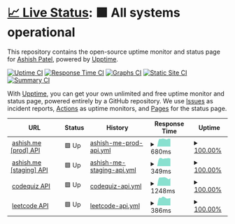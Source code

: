 # [📈 Live Status](https://status.ashish.me): <!--live status--> **🟩 All systems operational**

This repository contains the open-source uptime monitor and status page for [Ashish Patel](https://ashish.me), powered by [Upptime](https://github.com/upptime/upptime).

[![Uptime CI](https://github.com/koj-co/upptime/workflows/Uptime%20CI/badge.svg)](https://github.com/koj-co/upptime/actions?query=workflow%3A%22Uptime+CI%22)
[![Response Time CI](https://github.com/koj-co/upptime/workflows/Response%20Time%20CI/badge.svg)](https://github.com/koj-co/upptime/actions?query=workflow%3A%22Response+Time+CI%22)
[![Graphs CI](https://github.com/koj-co/upptime/workflows/Graphs%20CI/badge.svg)](https://github.com/koj-co/upptime/actions?query=workflow%3A%22Graphs+CI%22)
[![Static Site CI](https://github.com/koj-co/upptime/workflows/Static%20Site%20CI/badge.svg)](https://github.com/koj-co/upptime/actions?query=workflow%3A%22Static+Site+CI%22)
[![Summary CI](https://github.com/koj-co/upptime/workflows/Summary%20CI/badge.svg)](https://github.com/koj-co/upptime/actions?query=workflow%3A%22Summary+CI%22)

With [Upptime](https://upptime.js.org), you can get your own unlimited and free uptime monitor and status page, powered entirely by a GitHub repository. We use [Issues](https://github.com/ashishdotme/status.ashish.me/issues) as incident reports, [Actions](https://github.com/ashishdotme/status.ashish.me/actions) as uptime monitors, and [Pages](https://status.ashish.me) for the status page.

<!--start: status pages-->
<!-- This summary is generated by Upptime (https://github.com/upptime/upptime) -->
<!-- Do not edit this manually, your changes will be overwritten -->
<!-- prettier-ignore -->
| URL | Status | History | Response Time | Uptime |
| --- | ------ | ------- | ------------- | ------ |
| <img alt="" src="https://favicons.githubusercontent.com/api.prod.ashish.me" height="13"> [ashish.me [prod] API](https://api.prod.ashish.me/) | 🟩 Up | [ashish-me-prod-api.yml](https://github.com/ashishdotme/status.ashish.me/commits/HEAD/history/ashish-me-prod-api.yml) | <details><summary><img alt="Response time graph" src="./graphs/ashish-me-prod-api/response-time-week.png" height="20"> 680ms</summary><br><a href="https://status.ashish.me/history/ashish-me-prod-api"><img alt="Response time 700" src="https://img.shields.io/endpoint?url=https%3A%2F%2Fraw.githubusercontent.com%2Fashishdotme%2Fstatus.ashish.me%2FHEAD%2Fapi%2Fashish-me-prod-api%2Fresponse-time.json"></a><br><a href="https://status.ashish.me/history/ashish-me-prod-api"><img alt="24-hour response time 687" src="https://img.shields.io/endpoint?url=https%3A%2F%2Fraw.githubusercontent.com%2Fashishdotme%2Fstatus.ashish.me%2FHEAD%2Fapi%2Fashish-me-prod-api%2Fresponse-time-day.json"></a><br><a href="https://status.ashish.me/history/ashish-me-prod-api"><img alt="7-day response time 680" src="https://img.shields.io/endpoint?url=https%3A%2F%2Fraw.githubusercontent.com%2Fashishdotme%2Fstatus.ashish.me%2FHEAD%2Fapi%2Fashish-me-prod-api%2Fresponse-time-week.json"></a><br><a href="https://status.ashish.me/history/ashish-me-prod-api"><img alt="30-day response time 691" src="https://img.shields.io/endpoint?url=https%3A%2F%2Fraw.githubusercontent.com%2Fashishdotme%2Fstatus.ashish.me%2FHEAD%2Fapi%2Fashish-me-prod-api%2Fresponse-time-month.json"></a><br><a href="https://status.ashish.me/history/ashish-me-prod-api"><img alt="1-year response time 700" src="https://img.shields.io/endpoint?url=https%3A%2F%2Fraw.githubusercontent.com%2Fashishdotme%2Fstatus.ashish.me%2FHEAD%2Fapi%2Fashish-me-prod-api%2Fresponse-time-year.json"></a></details> | <details><summary><a href="https://status.ashish.me/history/ashish-me-prod-api">100.00%</a></summary><a href="https://status.ashish.me/history/ashish-me-prod-api"><img alt="All-time uptime 99.97%" src="https://img.shields.io/endpoint?url=https%3A%2F%2Fraw.githubusercontent.com%2Fashishdotme%2Fstatus.ashish.me%2FHEAD%2Fapi%2Fashish-me-prod-api%2Fuptime.json"></a><br><a href="https://status.ashish.me/history/ashish-me-prod-api"><img alt="24-hour uptime 100.00%" src="https://img.shields.io/endpoint?url=https%3A%2F%2Fraw.githubusercontent.com%2Fashishdotme%2Fstatus.ashish.me%2FHEAD%2Fapi%2Fashish-me-prod-api%2Fuptime-day.json"></a><br><a href="https://status.ashish.me/history/ashish-me-prod-api"><img alt="7-day uptime 100.00%" src="https://img.shields.io/endpoint?url=https%3A%2F%2Fraw.githubusercontent.com%2Fashishdotme%2Fstatus.ashish.me%2FHEAD%2Fapi%2Fashish-me-prod-api%2Fuptime-week.json"></a><br><a href="https://status.ashish.me/history/ashish-me-prod-api"><img alt="30-day uptime 100.00%" src="https://img.shields.io/endpoint?url=https%3A%2F%2Fraw.githubusercontent.com%2Fashishdotme%2Fstatus.ashish.me%2FHEAD%2Fapi%2Fashish-me-prod-api%2Fuptime-month.json"></a><br><a href="https://status.ashish.me/history/ashish-me-prod-api"><img alt="1-year uptime 99.97%" src="https://img.shields.io/endpoint?url=https%3A%2F%2Fraw.githubusercontent.com%2Fashishdotme%2Fstatus.ashish.me%2FHEAD%2Fapi%2Fashish-me-prod-api%2Fuptime-year.json"></a></details>
| <img alt="" src="https://favicons.githubusercontent.com/api.dev.ashish.me" height="13"> [ashish.me [staging] API](https://api.dev.ashish.me/) | 🟩 Up | [ashish-me-staging-api.yml](https://github.com/ashishdotme/status.ashish.me/commits/HEAD/history/ashish-me-staging-api.yml) | <details><summary><img alt="Response time graph" src="./graphs/ashish-me-staging-api/response-time-week.png" height="20"> 349ms</summary><br><a href="https://status.ashish.me/history/ashish-me-staging-api"><img alt="Response time 355" src="https://img.shields.io/endpoint?url=https%3A%2F%2Fraw.githubusercontent.com%2Fashishdotme%2Fstatus.ashish.me%2FHEAD%2Fapi%2Fashish-me-staging-api%2Fresponse-time.json"></a><br><a href="https://status.ashish.me/history/ashish-me-staging-api"><img alt="24-hour response time 339" src="https://img.shields.io/endpoint?url=https%3A%2F%2Fraw.githubusercontent.com%2Fashishdotme%2Fstatus.ashish.me%2FHEAD%2Fapi%2Fashish-me-staging-api%2Fresponse-time-day.json"></a><br><a href="https://status.ashish.me/history/ashish-me-staging-api"><img alt="7-day response time 349" src="https://img.shields.io/endpoint?url=https%3A%2F%2Fraw.githubusercontent.com%2Fashishdotme%2Fstatus.ashish.me%2FHEAD%2Fapi%2Fashish-me-staging-api%2Fresponse-time-week.json"></a><br><a href="https://status.ashish.me/history/ashish-me-staging-api"><img alt="30-day response time 346" src="https://img.shields.io/endpoint?url=https%3A%2F%2Fraw.githubusercontent.com%2Fashishdotme%2Fstatus.ashish.me%2FHEAD%2Fapi%2Fashish-me-staging-api%2Fresponse-time-month.json"></a><br><a href="https://status.ashish.me/history/ashish-me-staging-api"><img alt="1-year response time 355" src="https://img.shields.io/endpoint?url=https%3A%2F%2Fraw.githubusercontent.com%2Fashishdotme%2Fstatus.ashish.me%2FHEAD%2Fapi%2Fashish-me-staging-api%2Fresponse-time-year.json"></a></details> | <details><summary><a href="https://status.ashish.me/history/ashish-me-staging-api">100.00%</a></summary><a href="https://status.ashish.me/history/ashish-me-staging-api"><img alt="All-time uptime 100.00%" src="https://img.shields.io/endpoint?url=https%3A%2F%2Fraw.githubusercontent.com%2Fashishdotme%2Fstatus.ashish.me%2FHEAD%2Fapi%2Fashish-me-staging-api%2Fuptime.json"></a><br><a href="https://status.ashish.me/history/ashish-me-staging-api"><img alt="24-hour uptime 100.00%" src="https://img.shields.io/endpoint?url=https%3A%2F%2Fraw.githubusercontent.com%2Fashishdotme%2Fstatus.ashish.me%2FHEAD%2Fapi%2Fashish-me-staging-api%2Fuptime-day.json"></a><br><a href="https://status.ashish.me/history/ashish-me-staging-api"><img alt="7-day uptime 100.00%" src="https://img.shields.io/endpoint?url=https%3A%2F%2Fraw.githubusercontent.com%2Fashishdotme%2Fstatus.ashish.me%2FHEAD%2Fapi%2Fashish-me-staging-api%2Fuptime-week.json"></a><br><a href="https://status.ashish.me/history/ashish-me-staging-api"><img alt="30-day uptime 100.00%" src="https://img.shields.io/endpoint?url=https%3A%2F%2Fraw.githubusercontent.com%2Fashishdotme%2Fstatus.ashish.me%2FHEAD%2Fapi%2Fashish-me-staging-api%2Fuptime-month.json"></a><br><a href="https://status.ashish.me/history/ashish-me-staging-api"><img alt="1-year uptime 100.00%" src="https://img.shields.io/endpoint?url=https%3A%2F%2Fraw.githubusercontent.com%2Fashishdotme%2Fstatus.ashish.me%2FHEAD%2Fapi%2Fashish-me-staging-api%2Fuptime-year.json"></a></details>
| <img alt="" src="https://favicons.githubusercontent.com/api.codequiz.me" height="13"> [codequiz API](https://api.codequiz.me/v1/courses) | 🟩 Up | [codequiz-api.yml](https://github.com/ashishdotme/status.ashish.me/commits/HEAD/history/codequiz-api.yml) | <details><summary><img alt="Response time graph" src="./graphs/codequiz-api/response-time-week.png" height="20"> 1248ms</summary><br><a href="https://status.ashish.me/history/codequiz-api"><img alt="Response time 1130" src="https://img.shields.io/endpoint?url=https%3A%2F%2Fraw.githubusercontent.com%2Fashishdotme%2Fstatus.ashish.me%2FHEAD%2Fapi%2Fcodequiz-api%2Fresponse-time.json"></a><br><a href="https://status.ashish.me/history/codequiz-api"><img alt="24-hour response time 1187" src="https://img.shields.io/endpoint?url=https%3A%2F%2Fraw.githubusercontent.com%2Fashishdotme%2Fstatus.ashish.me%2FHEAD%2Fapi%2Fcodequiz-api%2Fresponse-time-day.json"></a><br><a href="https://status.ashish.me/history/codequiz-api"><img alt="7-day response time 1248" src="https://img.shields.io/endpoint?url=https%3A%2F%2Fraw.githubusercontent.com%2Fashishdotme%2Fstatus.ashish.me%2FHEAD%2Fapi%2Fcodequiz-api%2Fresponse-time-week.json"></a><br><a href="https://status.ashish.me/history/codequiz-api"><img alt="30-day response time 1220" src="https://img.shields.io/endpoint?url=https%3A%2F%2Fraw.githubusercontent.com%2Fashishdotme%2Fstatus.ashish.me%2FHEAD%2Fapi%2Fcodequiz-api%2Fresponse-time-month.json"></a><br><a href="https://status.ashish.me/history/codequiz-api"><img alt="1-year response time 1130" src="https://img.shields.io/endpoint?url=https%3A%2F%2Fraw.githubusercontent.com%2Fashishdotme%2Fstatus.ashish.me%2FHEAD%2Fapi%2Fcodequiz-api%2Fresponse-time-year.json"></a></details> | <details><summary><a href="https://status.ashish.me/history/codequiz-api">100.00%</a></summary><a href="https://status.ashish.me/history/codequiz-api"><img alt="All-time uptime 99.97%" src="https://img.shields.io/endpoint?url=https%3A%2F%2Fraw.githubusercontent.com%2Fashishdotme%2Fstatus.ashish.me%2FHEAD%2Fapi%2Fcodequiz-api%2Fuptime.json"></a><br><a href="https://status.ashish.me/history/codequiz-api"><img alt="24-hour uptime 100.00%" src="https://img.shields.io/endpoint?url=https%3A%2F%2Fraw.githubusercontent.com%2Fashishdotme%2Fstatus.ashish.me%2FHEAD%2Fapi%2Fcodequiz-api%2Fuptime-day.json"></a><br><a href="https://status.ashish.me/history/codequiz-api"><img alt="7-day uptime 100.00%" src="https://img.shields.io/endpoint?url=https%3A%2F%2Fraw.githubusercontent.com%2Fashishdotme%2Fstatus.ashish.me%2FHEAD%2Fapi%2Fcodequiz-api%2Fuptime-week.json"></a><br><a href="https://status.ashish.me/history/codequiz-api"><img alt="30-day uptime 100.00%" src="https://img.shields.io/endpoint?url=https%3A%2F%2Fraw.githubusercontent.com%2Fashishdotme%2Fstatus.ashish.me%2FHEAD%2Fapi%2Fcodequiz-api%2Fuptime-month.json"></a><br><a href="https://status.ashish.me/history/codequiz-api"><img alt="1-year uptime 99.97%" src="https://img.shields.io/endpoint?url=https%3A%2F%2Fraw.githubusercontent.com%2Fashishdotme%2Fstatus.ashish.me%2FHEAD%2Fapi%2Fcodequiz-api%2Fuptime-year.json"></a></details>
| <img alt="" src="https://favicons.githubusercontent.com/leetcode.ashish.me" height="13"> [leetcode API](https://leetcode.ashish.me/api/) | 🟩 Up | [leetcode-api.yml](https://github.com/ashishdotme/status.ashish.me/commits/HEAD/history/leetcode-api.yml) | <details><summary><img alt="Response time graph" src="./graphs/leetcode-api/response-time-week.png" height="20"> 386ms</summary><br><a href="https://status.ashish.me/history/leetcode-api"><img alt="Response time 394" src="https://img.shields.io/endpoint?url=https%3A%2F%2Fraw.githubusercontent.com%2Fashishdotme%2Fstatus.ashish.me%2FHEAD%2Fapi%2Fleetcode-api%2Fresponse-time.json"></a><br><a href="https://status.ashish.me/history/leetcode-api"><img alt="24-hour response time 372" src="https://img.shields.io/endpoint?url=https%3A%2F%2Fraw.githubusercontent.com%2Fashishdotme%2Fstatus.ashish.me%2FHEAD%2Fapi%2Fleetcode-api%2Fresponse-time-day.json"></a><br><a href="https://status.ashish.me/history/leetcode-api"><img alt="7-day response time 386" src="https://img.shields.io/endpoint?url=https%3A%2F%2Fraw.githubusercontent.com%2Fashishdotme%2Fstatus.ashish.me%2FHEAD%2Fapi%2Fleetcode-api%2Fresponse-time-week.json"></a><br><a href="https://status.ashish.me/history/leetcode-api"><img alt="30-day response time 399" src="https://img.shields.io/endpoint?url=https%3A%2F%2Fraw.githubusercontent.com%2Fashishdotme%2Fstatus.ashish.me%2FHEAD%2Fapi%2Fleetcode-api%2Fresponse-time-month.json"></a><br><a href="https://status.ashish.me/history/leetcode-api"><img alt="1-year response time 394" src="https://img.shields.io/endpoint?url=https%3A%2F%2Fraw.githubusercontent.com%2Fashishdotme%2Fstatus.ashish.me%2FHEAD%2Fapi%2Fleetcode-api%2Fresponse-time-year.json"></a></details> | <details><summary><a href="https://status.ashish.me/history/leetcode-api">100.00%</a></summary><a href="https://status.ashish.me/history/leetcode-api"><img alt="All-time uptime 100.00%" src="https://img.shields.io/endpoint?url=https%3A%2F%2Fraw.githubusercontent.com%2Fashishdotme%2Fstatus.ashish.me%2FHEAD%2Fapi%2Fleetcode-api%2Fuptime.json"></a><br><a href="https://status.ashish.me/history/leetcode-api"><img alt="24-hour uptime 100.00%" src="https://img.shields.io/endpoint?url=https%3A%2F%2Fraw.githubusercontent.com%2Fashishdotme%2Fstatus.ashish.me%2FHEAD%2Fapi%2Fleetcode-api%2Fuptime-day.json"></a><br><a href="https://status.ashish.me/history/leetcode-api"><img alt="7-day uptime 100.00%" src="https://img.shields.io/endpoint?url=https%3A%2F%2Fraw.githubusercontent.com%2Fashishdotme%2Fstatus.ashish.me%2FHEAD%2Fapi%2Fleetcode-api%2Fuptime-week.json"></a><br><a href="https://status.ashish.me/history/leetcode-api"><img alt="30-day uptime 100.00%" src="https://img.shields.io/endpoint?url=https%3A%2F%2Fraw.githubusercontent.com%2Fashishdotme%2Fstatus.ashish.me%2FHEAD%2Fapi%2Fleetcode-api%2Fuptime-month.json"></a><br><a href="https://status.ashish.me/history/leetcode-api"><img alt="1-year uptime 100.00%" src="https://img.shields.io/endpoint?url=https%3A%2F%2Fraw.githubusercontent.com%2Fashishdotme%2Fstatus.ashish.me%2FHEAD%2Fapi%2Fleetcode-api%2Fuptime-year.json"></a></details>

<!--end: status pages-->
